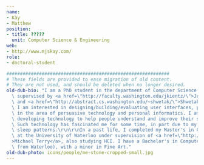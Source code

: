 ```yaml
---
name:
- Kay
- Matthew
position:
- title: ?????
  unit: Computer Science & Engineering
web:
- http://www.mjskay.com/
role:
- doctoral-student

############################################################
# These fields are provided to ease migration of old content.
# They are not used, and should be deleted when no longer desired.
old-dub-bio: "I am a PhD student in the department of Computer Science & Engineering\
  \ supervised by <a href=\"http://faculty.washington.edu/jkientz/\">Julie Kientz</a>\
  \ and <a href=\"http://abstract.cs.washington.edu/~shwetak/\">Shwetak Patel</a>.\
  \ I am interested in designing/building/evaluating user interfaces, particularly\
  \ in the area of persuasive technology and personal informatics. I am currently\
  \ developing technology to help people understand and improve their sleep habits.\
  \ Such technology has fascinated me for some time, in part due to my own erratic\
  \ sleep patterns.\r\n\r\nIn a past life, I completed my Master's in Computer Science\
  \ at the University of Waterloo under supervision of <a href=\"http://hci.uwaterloo.ca/faculty/mterry/\"\
  >Michael Terry</a>, also studying HCI. I have a Bachelor's in Computer Science (also\
  \ from Waterloo), with a minor in Fine Art."
old-dub-photo: icons/people/me-stone-cropped-small.jpg
---
```

